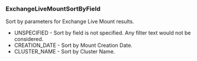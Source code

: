 ### ExchangeLiveMountSortByField
Sort by parameters for Exchange Live Mount results.

- UNSPECIFIED - Sort by field is not specified. Any filter text would
 not be considered.
- CREATION_DATE - Sort by Mount Creation Date.
- CLUSTER_NAME - Sort by Cluster Name.
